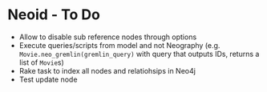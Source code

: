# Neoid - To Do

* Allow to disable sub reference nodes through options
* Execute queries/scripts from model and not Neography (e.g. `Movie.neo_gremlin(gremlin_query)` with query that outputs IDs, returns a list of `Movie`s)
* Rake task to index all nodes and relatiohsips in Neo4j
* Test update node
